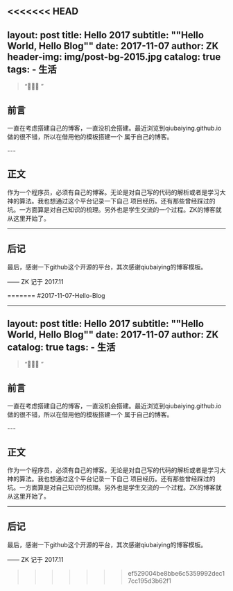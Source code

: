<<<<<<< HEAD
---
layout:     post
title:      Hello 2017
subtitle:    "\"Hello World, Hello Blog\""
date:       2017-11-07
author:     ZK
header-img: img/post-bg-2015.jpg
catalog: true
tags:
    - 生活
---

> “🙉🙉🙉 ”


## 前言

一直在考虑搭建自己的博客，一直没机会搭建。最近浏览到qiubaiying.github.io做的很不错，所以在借用他的模板搭建一个
属于自己的博客。

<p id = "build"></p>
---

## 正文

作为一个程序员，必须有自己的博客。无论是对自己写的代码的解析或者是学习大神的算法。我也想通过这个平台记录一下自己
项目经历。还有那些曾经踩过的坑。一方面算是对自己知识的梳理。另外也是学生交流的一个过程。ZK的博客就从这里开始了。

---

## 后记

最后，感谢一下github这个开源的平台，其次感谢qiubaiying的博客模板。

—— ZK 记于 2017.11



=======
#2017-11-07-Hello-Blog

---
layout:     post
title:      Hello 2017
subtitle:    "\"Hello World, Hello Blog\""
date:       2017-11-07
author:     ZK
catalog: true
tags:
    - 生活
---

> “🙉🙉🙉 ”


## 前言

一直在考虑搭建自己的博客，一直没机会搭建。最近浏览到qiubaiying.github.io做的很不错，所以在借用他的模板搭建一个
属于自己的博客。

<p id = "build"></p>
---

## 正文

作为一个程序员，必须有自己的博客。无论是对自己写的代码的解析或者是学习大神的算法。我也想通过这个平台记录一下自己
项目经历。还有那些曾经踩过的坑。一方面算是对自己知识的梳理。另外也是学生交流的一个过程。ZK的博客就从这里开始了。

---

## 后记

最后，感谢一下github这个开源的平台，其次感谢qiubaiying的博客模板。

—— ZK 记于 2017.11



>>>>>>> ef529004be8bbe6c5359992dec17cc195d3b62f1
